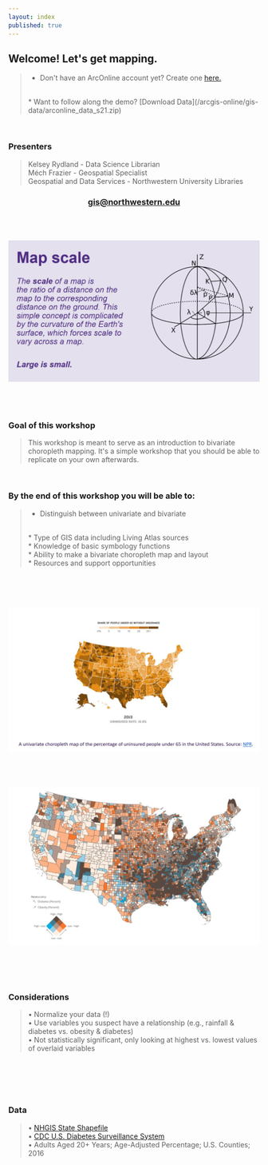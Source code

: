 ```yaml
---
layout: index
published: true
---
```


## Welcome! Let's get mapping. 

> * Don't have an ArcOnline account yet? Create one <a href="https://northwestern.maps.arcgis.com/home/index.html">here.</a>
> <br>
> * Want to follow along the demo? [Download Data](/arcgis-online/gis-data/arconline_data_s21.zip)

<br>

### Presenters
> Kelsey Rydland - Data Science Librarian <br>
> Méch Frazier - Geospatial Specialist <br>
Geospatial and Data Services - Northwestern University Libraries <br>

<center>
  <h3 style="color:purple;"><a href="mailto:gis@northwestern.edu?subject=GIS support"> gis@northwestern.edu </a></h3>
</center>

<br>
  <br>
    <br>
    
<html><center><img src="https://raw.githubusercontent.com/nulib-ds/bivariate/gh-pages/img/map_scale_intro_img.jpg" alt txt="map-scale"></center></html>  

<br>
  <br>
    <br>

### Goal of this workshop
> This workshop is meant to serve as an introduction to bivariate choropleth mapping. It's a simple workshop that you should be able to replicate on your own afterwards.  

<br>

### By the end of this workshop you will be able to: 

> * Distinguish between univariate and bivariate 
> <br>
> * Type of GIS data including Living Atlas sources
> <br>
> * Knowledge of basic symbology functions
> <br>
> * Ability to make a bivariate choropleth map and layout
> <br>
> * Resources and support opportunities 

<br>
  <br>
    <br>
      <br>
<html><center><img src="https://raw.githubusercontent.com/nulib-ds/bivariate/gh-pages/img/univariate_map_ex.jpg" alt txt="univariate"></center></html>  

<br>
  <br>
    <br>
      <br>
<html><center><img src="https://raw.githubusercontent.com/nulib-ds/bivariate/gh-pages/img/bivariate_map_ex.jpg" alt txt="univariate"></center></html>   

<br>
  <br>
    <br>
      <br>
      
### Considerations
> • Normalize your data (!) 
> <br>
> • Use variables you suspect have a relationship (e.g., rainfall & diabetes vs. obesity & diabetes)
> <br>
> • Not statistically significant, only looking at highest vs. lowest values of overlaid variables  

<br>
  <br>
    <br>
      <br>
      
### Data
> • [NHGIS State Shapefile](https://data2.nhgis.org/main)
> <br>
> • [CDC U.S. Diabetes Surveillance System](https://gis.cdc.gov/grasp/diabetes/DiabetesAtlas.html)
> <br>
>   • Adults Aged 20+ Years; Age-Adjusted Percentage; U.S. Counties; 2016      
